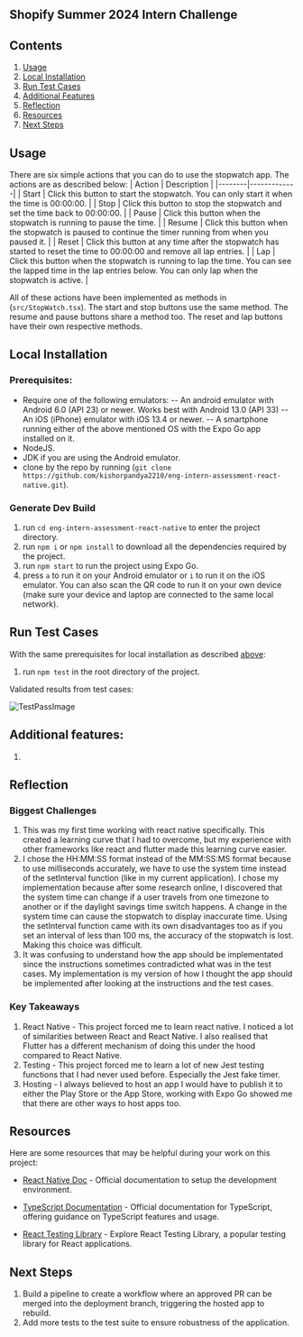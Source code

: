 ## Shopify Summer 2024 Intern Challenge

## Contents
1. [Usage](#usage)
2. [Local Installation](#local-installation)
3. [Run Test Cases](#run-test-cases)
4. [Additional Features](#additional-features)
5. [Reflection](#reflection)
6. [Resources](#resources)
7. [Next Steps](#next-steps)

## Usage
There are six simple actions that you can do to use the stopwatch app.
The actions are as described below:
| Action | Description |
|--------|-------------|
| Start | Click this button to start the stopwatch. You can only start it when the time is 00:00:00. |
| Stop | Click this button to stop the stopwatch and set the time back to 00:00:00. |
| Pause | Click this button when the stopwatch is running to pause the time. |
| Resume | Click this button when the stopwatch is paused to continue the timer running from when you paused it. |
| Reset | Click this button at any time after the stopwatch has started to reset the time to 00:00:00 and remove all lap entries. |
| Lap | Click this button when the stopwatch is running to lap the time. You can see the lapped time in the lap entries below. You can only lap when the stopwatch is active. |

All of these actions have been implemented as methods in (`src/StopWatch.tsx`). The start and stop buttons use the same method. The resume and pause buttons share a method too. The reset and lap buttons have their own respective methods.

## Local Installation

### Prerequisites:
- Require one of the following emulators:
-- An android emulator with Android 6.0 (API 23) or newer. Works best with Android 13.0 (API 33)
-- An iOS (iPhone) emulator with iOS 13.4 or newer.
-- A smartphone running either of the above mentioned OS with the Expo Go app installed on it.
- NodeJS.
- JDK if you are using the Android emulator.
- clone by the repo by running (`git clone https://github.com/kishorpandya2210/eng-intern-assessment-react-native.git`).

### Generate Dev Build
1. run `cd eng-intern-assessment-react-native` to enter the project directory.
2. run `npm i` or `npm install` to download all the dependencies required by the project.
3. run `npm start` to run the project using Expo Go.
4. press `a` to run it on your Android emulator or `i` to run it on the iOS emulator. You can also scan the QR code to run it on your own device (make sure your device and laptop are connected to the same local network).

## Run Test Cases
With the same prerequisites for local installation as described [above](#local-installation):
1. run `npm test` in the root directory of the project.

Validated results from test cases:

![TestPassImage](https://github.com/kishorpandya2210/eng-intern-assessment-react-native/assets/77642092/5d3d1681-9f32-4554-b2e4-77990d2e144a)


## Additional features:
1. 

## Reflection
### Biggest Challenges
1. This was my first time working with react native specifically. This created a learning curve that I had to overcome, but my experience with other frameworks like react and flutter made this learning curve easier.
2. I chose the HH:MM:SS format instead of the MM:SS:MS format because to use milliseconds accurately, we have to use the system time instead of the setInterval function (like in my current application). I chose my implementation because after some research online, I discovered that the system time can change if a user travels from one timezone to another or if the daylight savings time switch happens. A change in the system time can cause the stopwatch to display inaccurate time. Using the setInterval function came with its own disadvantages too as if you set an interval of less than 100 ms, the accuracy of the stopwatch is lost. Making this choice was difficult.
3. It was confusing to understand how the app should be implementated since the instructions sometimes contradicted what was in the test cases. My implementation is my version of how I thought the app should be implemented after looking at the instructions and the test cases.

### Key Takeaways
1. React Native - This project forced me to learn react native. I noticed a lot of similarities between React and React Native. I also realised that Flutter has a different mechanism of doing this under the hood compared to React Native.
2. Testing - This project forced me to learn a lot of new Jest testing functions that I had never used before. Especially the Jest fake timer.
3. Hosting - I always believed to host an app I would have to publish it to either the Play Store or the App Store, working with Expo Go showed me that there are other ways to host apps too.

## Resources
Here are some resources that may be helpful during your work on this project:

- [React Native Doc](https://reactnative.dev/docs/environment-setup) - Official documentation to setup the development environment.

- [TypeScript Documentation](https://www.typescriptlang.org/docs/) - Official documentation for TypeScript, offering guidance on TypeScript features and usage.

- [React Testing Library](https://testing-library.com/docs/react-testing-library/intro/) - Explore React Testing Library, a popular testing library for React applications.

## Next Steps
1. Build a pipeline to create a workflow where an approved PR can be merged into the deployment branch, triggering the hosted app to rebuild.
2. Add more tests to the test suite to ensure robustness of the application.
